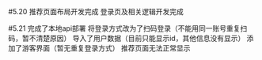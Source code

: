 #5.20
推荐页面布局开发完成
登录页及相关逻辑开发完成

#5.21
完成了本地api部署
将登录方式改为了扫码登录（不能用同一账号重复扫码，暂不清楚原因）
导入了用户数据（目前只能显示id，其他信息没有显示）
添加了游客界面（暂无重复登录方式）
推荐页面无法正常显示

